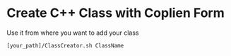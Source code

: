# Create C++ Class with Coplien Form

Use it from where you want to add your class

```bash
[your_path]/ClassCreator.sh ClassName
```